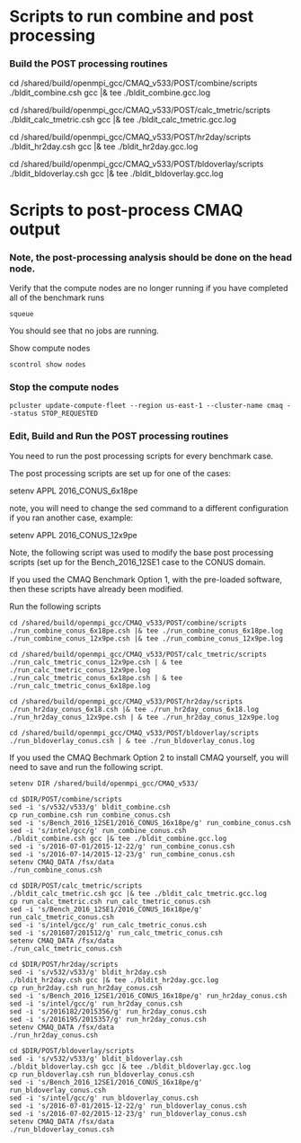 # Scripts to run combine and post processing 


### Build the POST processing routines

cd /shared/build/openmpi_gcc/CMAQ_v533/POST/combine/scripts
./bldit_combine.csh gcc |& tee ./bldit_combine.gcc.log

cd /shared/build/openmpi_gcc/CMAQ_v533/POST/calc_tmetric/scripts
./bldit_calc_tmetric.csh gcc |& tee ./bldit_calc_tmetric.gcc.log

cd /shared/build/openmpi_gcc/CMAQ_v533/POST/hr2day/scripts
./bldit_hr2day.csh gcc |& tee ./bldit_hr2day.gcc.log

cd /shared/build/openmpi_gcc/CMAQ_v533/POST/bldoverlay/scripts
./bldit_bldoverlay.csh gcc |& tee ./bldit_bldoverlay.gcc.log


# Scripts to post-process CMAQ output

### Note, the post-processing analysis should be done on the head node.
Verify that the compute nodes are no longer running if you have completed all of the benchmark runs

`squeue`

You should see that no jobs are running.

Show compute nodes

`scontrol show nodes`

### Stop the compute nodes

`pcluster update-compute-fleet --region us-east-1 --cluster-name cmaq --status STOP_REQUESTED`


### Edit, Build and Run the POST processing routines

You need to run the post processing scripts for every benchmark case.

The post processing scripts are set up for one of the cases:

setenv APPL 2016_CONUS_6x18pe

note, you will need to change the sed command to a different configuration if you ran another case, example: 

setenv APPL 2016_CONUS_12x9pe


Note, the following script was used to modify the base post processing scripts (set up for the Bench_2016_12SE1 case to the CONUS domain.

If you used the CMAQ Benchmark Option 1, with the pre-loaded software, then these scripts have already been modified.

Run the following scripts

```
cd /shared/build/openmpi_gcc/CMAQ_v533/POST/combine/scripts
./run_combine_conus_6x18pe.csh |& tee ./run_combine_conus_6x18pe.log
./run_combine_conus_12x9pe.csh |& tee ./run_combine_conus_12x9pe.log
```

```
cd /shared/build/openmpi_gcc/CMAQ_v533/POST/calc_tmetric/scripts
./run_calc_tmetric_conus_12x9pe.csh | & tee ./run_calc_tmetric_conus_12x9pe.log
./run_calc_tmetric_conus_6x18pe.csh | & tee ./run_calc_tmetric_conus_6x18pe.log
```

```
cd /shared/build/openmpi_gcc/CMAQ_v533/POST/hr2day/scripts
./run_hr2day_conus_6x18.csh |& tee ./run_hr2day_conus_6x18.log
./run_hr2day_conus_12x9pe.csh | & tee ./run_hr2day_conus_12x9pe.log
```

```
cd /shared/build/openmpi_gcc/CMAQ_v533/POST/bldoverlay/scripts
./run_bldoverlay_conus.csh | & tee ./run_bldoverlay_conus.log
```

If you used the CMAQ Bechmark Option 2 to install CMAQ yourself, you will need to save and run the following script.

```
setenv DIR /shared/build/openmpi_gcc/CMAQ_v533/

cd $DIR/POST/combine/scripts
sed -i 's/v532/v533/g' bldit_combine.csh
cp run_combine.csh run_combine_conus.csh
sed -i 's/Bench_2016_12SE1/2016_CONUS_16x18pe/g' run_combine_conus.csh
sed -i 's/intel/gcc/g' run_combine_conus.csh
./bldit_combine.csh gcc |& tee ./bldit_combine.gcc.log
sed -i 's/2016-07-01/2015-12-22/g' run_combine_conus.csh
sed -i 's/2016-07-14/2015-12-23/g' run_combine_conus.csh
setenv CMAQ_DATA /fsx/data
./run_combine_conus.csh

cd $DIR/POST/calc_tmetric/scripts
./bldit_calc_tmetric.csh gcc |& tee ./bldit_calc_tmetric.gcc.log
cp run_calc_tmetric.csh run_calc_tmetric_conus.csh
sed -i 's/Bench_2016_12SE1/2016_CONUS_16x18pe/g' run_calc_tmetric_conus.csh
sed -i 's/intel/gcc/g' run_calc_tmetric_conus.csh
sed -i 's/201607/201512/g' run_calc_tmetric_conus.csh
setenv CMAQ_DATA /fsx/data
./run_calc_tmetric_conus.csh

cd $DIR/POST/hr2day/scripts
sed -i 's/v532/v533/g' bldit_hr2day.csh
./bldit_hr2day.csh gcc |& tee ./bldit_hr2day.gcc.log
cp run_hr2day.csh run_hr2day_conus.csh
sed -i 's/Bench_2016_12SE1/2016_CONUS_16x18pe/g' run_hr2day_conus.csh
sed -i 's/intel/gcc/g' run_hr2day_conus.csh
sed -i 's/2016182/2015356/g' run_hr2day_conus.csh
sed -i 's/2016195/2015357/g' run_hr2day_conus.csh
setenv CMAQ_DATA /fsx/data
./run_hr2day_conus.csh

cd $DIR/POST/bldoverlay/scripts
sed -i 's/v532/v533/g' bldit_bldoverlay.csh
./bldit_bldoverlay.csh gcc |& tee ./bldit_bldoverlay.gcc.log
cp run_bldoverlay.csh run_bldoverlay_conus.csh
sed -i 's/Bench_2016_12SE1/2016_CONUS_16x18pe/g' run_bldoverlay_conus.csh
sed -i 's/intel/gcc/g' run_bldoverlay_conus.csh
sed -i 's/2016-07-01/2015-12-22/g' run_bldoverlay_conus.csh
sed -i 's/2016-07-02/2015-12-23/g' run_bldoverlay_conus.csh
setenv CMAQ_DATA /fsx/data
./run_bldoverlay_conus.csh

```
